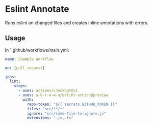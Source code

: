 # Eslint Annotate

Runs eslint on changed files and creates inline annotations with errors.

## Usage

In `.github/workflows/main.yml:

```yml
name: Example Workflow

on: [pull_request]

jobs:
  lint:
    steps:
      - uses: actions/checkout@v1
      - uses: a-b-r-o-w-n/eslint-action@preview
        with:
          repo-token: "${{ secrets.GITHUB_TOKEN }}"
          files: "src/**/*"
          ignore: "src/some-file-to-ignore.js"
          extensions: ".js,.ts"
```
